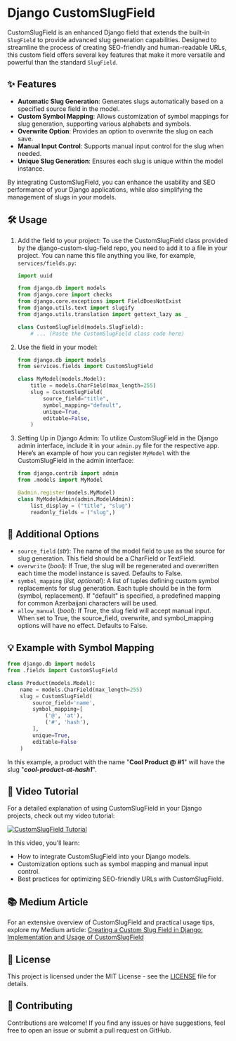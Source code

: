 # Django CustomSlugField

CustomSlugField is an enhanced Django field that extends the built-in `SlugField` to provide advanced slug generation capabilities. Designed to streamline the process of creating SEO-friendly and human-readable URLs, this custom field offers several key features that make it more versatile and powerful than the standard `SlugField`.

## ✨ Features

- **Automatic Slug Generation**: Generates slugs automatically based on a specified source field in the model.
- **Custom Symbol Mapping**: Allows customization of symbol mappings for slug generation, supporting various alphabets and symbols.
- **Overwrite Option**: Provides an option to overwrite the slug on each save.
- **Manual Input Control**: Supports manual input control for the slug when needed.
- **Unique Slug Generation**: Ensures each slug is unique within the model instance.

By integrating CustomSlugField, you can enhance the usability and SEO performance of your Django applications, while also simplifying the management of slugs in your models.

## 🛠️ Usage

1. Add the field to your project:
    To use the CustomSlugField class provided by the django-custom-slug-field repo, you need to add it to a file in your project. You can name this file anything you like, for example, `services/fields.py`:

    ```python
    import uuid

    from django.db import models
    from django.core import checks
    from django.core.exceptions import FieldDoesNotExist
    from django.utils.text import slugify
    from django.utils.translation import gettext_lazy as _

    class CustomSlugField(models.SlugField):
        # ... (Paste the CustomSlugField class code here)
    ```

2. Use the field in your model:

    ```python
    from django.db import models
    from services.fields import CustomSlugField 

    class MyModel(models.Model):
        title = models.CharField(max_length=255)
        slug = CustomSlugField(
            source_field="title",
            symbol_mapping="default",
            unique=True,
            editable=False,
        )
    ```

3. Setting Up in Django Admin:
    To utilize CustomSlugField in the Django admin interface, include it in your `admin.py` file for the respective app. Here’s an example of how you can register `MyModel` with the CustomSlugField in the admin interface:

    ```python
    from django.contrib import admin
    from .models import MyModel

    @admin.register(models.MyModel)
    class MyModelAdmin(admin.ModelAdmin):
        list_display = ("title", "slug")
        readonly_fields = ("slug",)
    ```

## 🔧 Additional Options

- `source_field` (*str*): The name of the model field to use as the source for slug generation. This field should be a CharField or TextField.
- `overwrite` (*bool*): If True, the slug will be regenerated and overwritten each time the model instance is saved. Defaults to False.
- `symbol_mapping` (*list, optional*): A list of tuples defining custom symbol replacements for slug generation. Each tuple should be in the form (symbol, replacement). If "default" is specified, a predefined mapping for common Azerbaijani characters will be used.
- `allow_manual` (*bool*): If True, the slug field will accept manual input. When set to True, the source_field, overwrite, and symbol_mapping options will have no effect. Defaults to False.

## 💡 Example with Symbol Mapping

```python
from django.db import models
from .fields import CustomSlugField 

class Product(models.Model):
    name = models.CharField(max_length=255)
    slug = CustomSlugField(
        source_field='name', 
        symbol_mapping=[
            ('@', 'at'), 
            ('#', 'hash'),
        ],
        unique=True, 
        editable=False
    )
```

In this example, a product with the name "**Cool Product @ #1**" will have the slug "***cool-product-at-hash1***".

## 🎥 Video Tutorial

For a detailed explanation of using CustomSlugField in your Django projects, check out my video tutorial:

[![CustomSlugField Tutorial](https://img.youtube.com/vi/YOUR_VIDEO_ID_HERE/maxresdefault.jpg)](https://www.youtube.com/watch?v=YOUR_VIDEO_ID_HERE)

In this video, you'll learn:

- How to integrate CustomSlugField into your Django models.
- Customization options such as symbol mapping and manual input control.
- Best practices for optimizing SEO-friendly URLs with CustomSlugField.

## 📚 Medium Article

For an extensive overview of CustomSlugField and practical usage tips, explore my Medium article:
[Creating a Custom Slug Field in Django: Implementation and Usage of CustomSlugField](https://medium.com/@jeihunpiriyev/django-da-xüsusi-slug-sahəsi-yaratmaq-customslugfield-in-tətbiqi-və-i̇stifadəsi-c2aeb3461374)

## 📄 License

This project is licensed under the MIT License - see the [LICENSE](LICENSE) file for details.

## 🤝 Contributing

Contributions are welcome! If you find any issues or have suggestions, feel free to open an issue or submit a pull request on GitHub.
